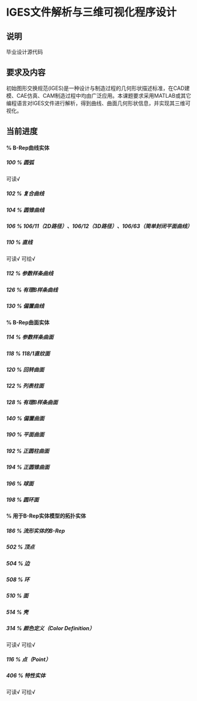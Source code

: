 # IGES文件解析与三维可视化程序设计
## 说明
毕业设计源代码
## 要求及内容
初始图形交换规范(IGES)是一种设计与制造过程的几何形状描述标准，在CAD建模、CAE仿真、CAM制造过程中均由广泛应用。本课题要求采用MATLAB或其它编程语言对IGES文件进行解析，得到曲线、曲面几何形状信息，并实现其三维可视化。
## 当前进度
#### % B-Rep曲线实体
##### 100 % 圆弧
可读√

##### 102 % 复合曲线

##### 104 % 圆锥曲线

##### 106 % 106/11（2D路径）、106/12（3D路径）、106/63（简单封闭平面曲线）

##### 110 % 直线
可读√
可绘√
##### 112 % 参数样条曲线

##### 126 % 有理B样条曲线

##### 130 % 偏置曲线


#### % B-Rep曲面实体

##### 114 % 参数样条曲面

##### 118 % 118/1直纹面

##### 120 % 回转曲面

##### 122 % 列表柱面

##### 128 % 有理B样条曲面

##### 140 % 偏置曲面

##### 190 % 平面曲面

##### 192 % 正圆柱曲面

##### 194 % 正圆锥曲面

##### 196 % 球面

##### 198 % 圆环面


#### % 用于B-Rep实体模型的拓扑实体

##### 186 % 流形实体的B-Rep

##### 502 % 顶点

##### 504 % 边

##### 508 % 环

##### 510 % 面

##### 514 % 壳

##### 314 % 颜色定义（Color Definition）
可读√
可绘√
##### 116 % 点（Point）

##### 406 % 特性实体
可读√
可绘√